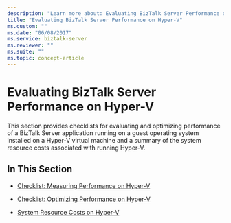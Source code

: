 ```yaml
---
description: "Learn more about: Evaluating BizTalk Server Performance on Hyper-V"
title: "Evaluating BizTalk Server Performance on Hyper-V"
ms.custom: ""
ms.date: "06/08/2017"
ms.service: biztalk-server
ms.reviewer: ""
ms.suite: ""
ms.topic: concept-article
---
```

# Evaluating BizTalk Server Performance on Hyper-V
This section provides checklists for evaluating and optimizing performance of a BizTalk Server application running on a guest operating system installed on a Hyper-V virtual machine and a summary of the system resource costs associated with running Hyper-V.  
  
## In This Section  
  
-   [Checklist: Measuring Performance on Hyper-V](../technical-guides/checklist-measuring-performance-on-hyper-v.md)  
  
-   [Checklist: Optimizing Performance on Hyper-V](~/technical-guides/checklist-optimizing-performance-on-hyper-v.md)  
  
-   [System Resource Costs on Hyper-V](../technical-guides/system-resource-costs-on-hyper-v.md)
